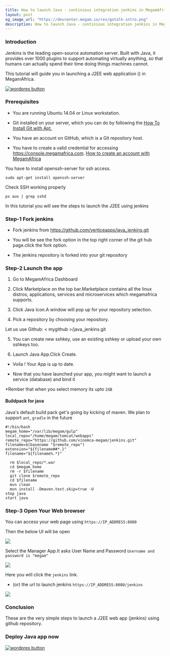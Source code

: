 ```yaml
---
title: How to launch Java - continious integration jenkins in MegamAfrica
layout: post
og_image_url: "https://devcenter.megam.io/res/gotalk-intro.png"
description: How to launch Java - continious integration jenkins in MegamAfrica
---
```


### **Introduction**

Jenkins is the leading open-source automation server. Built with Java, it provides over 1000 plugins to support automating virtually anything, so that humans can actually spend their time doing things machines cannot.

This tutorial will guide you in launching a J2EE web application () in MegamAfrica.

<a href="https://console.megamafrica.com" target="_blank">
<img src="https://s3-ap-southeast-1.amazonaws.com/megampub/images/megamafrica/DEPLOY-TO-MEGAM-AFRICA-BIG1.png" alt="wordpres button" /></a>


### **Prerequisites**

* You are running Ubuntu 14.04 or Linux workstation.

* Git installed on your server, which you can do by following the [How To Install Git with Apt.](https://www.digitalocean.com/community/tutorials/how-to-install-git-on-ubuntu-14-04)

* You have an account on GitHub, which is a Git repository host.

* You have to create a valid credential for accessing https://console.megamafrica.com. [How to create an account with MegamAfrica](https://devcenter.megam.io/2016/05/27/how-to-launch-ubuntu/)

You have to install openssh-server for ssh access.

	sudo apt-get install openssh-server

Check SSH working properly

	ps aux | grep sshd

In this tutorial you will see the steps to launch the J2EE using jenkins

### Step-1 Fork jenkins

* Fork jenkins from https://github.com/verticeapps/java_jenkins.git

* You will be see the fork option in the top right corner of the git hub page.click the fork option.

* The jenkins repository is forked into your git repository


### Step-2 Launch the app
1. Go to MegamAfrica Dashboard

2. Click Marketplace on the top bar.Marketplace contains all the linux distros, applications, services and microservices which megamafrica supports.

3. Click Java Icon.A window will pop up for your repository selection.

4. Pick a repository by choosing your repository.

  Let us use Github: < mygithub >/java_jenkins.git

5. You can create new sshkey, use an existing sshkey or upload your own sshkeys too.

6. Launch Java App.Click Create.

* Voila ! Your App is up to date.

* Now that you have launched your app, you might want to launch a service (database) and bind it

*Rember that when you select memory its upto `2GB`


#### Buildpack for java
Java's default build pack get's going by kicking of maven. We plan to support `ant`, `gradle` in the future

	#!/bin/bash
	megam_home="/var/lib/megam/gulp"
	local_repo="/home/megam/tomcat/webapps"
	remote_repo="https://github.com/vinomca-megam/jenkins.git"
	filename=$(basename "$remote_repo")
	extension="${filename##*.}"
	filename="${filename%.*}"

      rm $local_repo/*.war
      cd $megam_home
      rm -r $filename
      git clone $remote_repo
      cd $filename
      mvn clean
      mvn install -Dmaven.test.skip=true -U
    stop java
    start java



### **Step-3 Open Your Web browser**
  You can access your web page using `https://IP_ADDRESS:8080`

Then the below UI will be open

![](https://devcenter.megam.io/content/images/2016/05/1-2.png)

Select the Manager App.It asks User Name and Password
`Username and password is "megam"`

![](https://devcenter.megam.io/content/images/2016/05/j2.png)

Here you will click the `jenkins` link.
* (or) the url to launch jenkins
`https://IP_ADDRESS:8080/jenkins`

![](https://devcenter.megam.io/content/images/2016/05/j3.png)


### Conclusion

These are the very simple steps to launch a J2EE web app (jenkins) using github repository.


### Deploy Java app now
<a href="https://console.megamafrica.com" target="_blank">
<img src="https://s3-ap-southeast-1.amazonaws.com/megampub/images/megamafrica/DEPLOY-TO-MEGAM-AFRICA-BIG1.png" alt="wordpres button" /></a>
